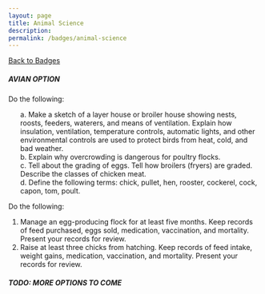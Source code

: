```yaml
---
layout: page
title: Animal Science
description: 
permalink: /badges/animal-science
---
```

<style>ul li {list-style:none;} ul{margin-left: 0;}</style>
[Back to Badges](/badges)

##### AVIAN OPTION 

Do the following:

- a. Make a sketch of a layer house or broiler house showing nests, roosts, feeders, waterers, and means of ventilation. Explain how insulation, ventilation, temperature controls, automatic lights, and other environmental controls are used to protect birds from heat, cold, and bad weather. 
- b. Explain why overcrowding is dangerous for poultry flocks. 
- c. Tell about the grading of eggs. Tell how broilers (fryers) are graded. Describe the classes of chicken meat.
- d. Define the following terms: chick, pullet, hen, rooster, cockerel, cock, capon, tom, poult. 

Do the following:

1. Manage an egg-producing flock for at least five months. Keep records of feed purchased, eggs sold, medication, vaccination, and mortality. Present your records for review.
2. Raise at least three chicks from hatching. Keep records of feed intake, weight gains, medication, vaccination, and mortality. Present your records for review. 

##### TODO: MORE OPTIONS TO COME